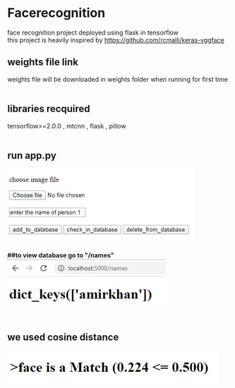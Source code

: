 # Facerecognition
face recognition project deployed using flask in tensorflow</br>
this project is heavily inspired by https://github.com/rcmalli/keras-vggface</br>
## **weights file link**</br>
weights file will be downloaded in weights folder when running for first time </br></br>

## **libraries recquired**
tensorflow>=2.0.0 , mtcnn , flask , pillow</br></br>

## **run app.py**</br>

![snip](snip.JPG)</br></br>
**##to view database go to "/names"**
![snip2](snip2.JPG)</br></br>

## we used cosine distance
![snip3](snip3.JPG)

